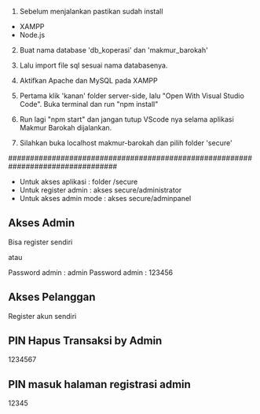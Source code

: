 1. Sebelum menjalankan pastikan sudah install
- XAMPP
- Node.js

2. Buat nama database 'db_koperasi' dan 'makmur_barokah'

3. Lalu import file sql sesuai nama databasenya.

4. Aktifkan Apache dan MySQL pada XAMPP

5. Pertama klik 'kanan' folder server-side, lalu "Open With Visual Studio Code". Buka terminal dan run "npm install"

6. Run lagi "npm start" dan jangan tutup VScode nya selama aplikasi Makmur Barokah dijalankan.

7. Silahkan buka localhost makmur-barokah dan pilih folder 'secure'


#################################################################################

- Untuk akses aplikasi	: folder /secure
- Untuk register admin 	: akses secure/administrator
- Untuk akses admin mode 	: akses secure/adminpanel


Akses Admin
-------------------
Bisa register sendiri

atau

Password admin : admin
Password admin : 123456



Akses Pelanggan
-------------------
Register akun sendiri



PIN Hapus Transaksi by Admin
-------------------
1234567



PIN masuk halaman registrasi admin
-------------------
12345
